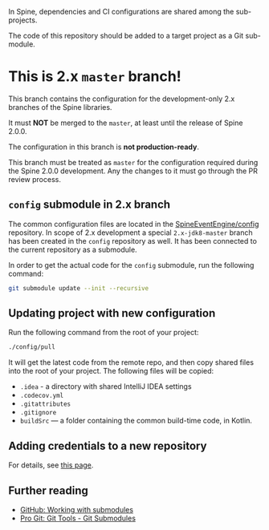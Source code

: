 In Spine, dependencies and CI configurations are shared among the sub-projects. 

The code of this repository should be added to a target project as a Git sub-module.

# This is 2.x `master` branch!

This branch contains the configuration for the development-only 2.x branches of the Spine libraries.

It must **NOT** be merged to the `master`, at least until the release of Spine 2.0.0.

The configuration in this branch is **not production-ready**. 

This branch must be treated as `master` for the configuration required during 
the Spine 2.0.0 development. Any the changes to it must go through the PR review process.
 
## `config` submodule in 2.x branch

The common configuration files are located in the [SpineEventEngine/config](https://github.com/SpineEventEngine/config)
repository. In scope of 2.x development a special `2.x-jdk8-master` branch has been created 
in the `config` repository as well. It has been connected to the current repository as a submodule.

In order to get the actual code for the `config` submodule, run the following command:
```bash
git submodule update --init --recursive
```

## Updating project with new configuration

Run the following command from the root of your project:
```bash
./config/pull
```

It will get the latest code from the remote repo, and then copy shared files into the root of your
project. The following files will be copied:
 
 * `.idea` - a directory with shared IntelliJ IDEA settings
 * `.codecov.yml`
 * `.gitattributes`
 * `.gitignore`
 * `buildSrc` — a folder containing the common build-time code, in Kotlin.
 
## Adding credentials to a new repository

For details, see [this page](https://github.com/SpineEventEngine/config/wiki/Encrypting-Credential-Files-for-Travis).

## Further reading

  * [GitHub: Working with submodules](https://blog.github.com/2016-02-01-working-with-submodules/)
  * [Pro Git: Git Tools - Git Submodules](https://git-scm.com/book/en/v2/Git-Tools-Submodules)
